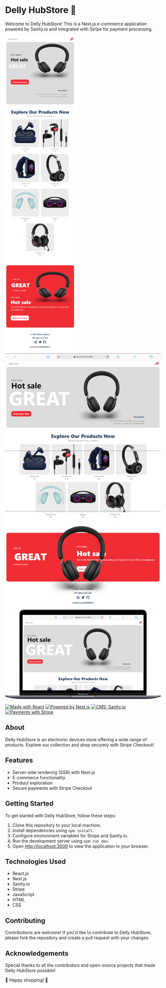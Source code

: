 # Delly HubStore 🛒

Welcome to Delly HubStore! This is a Next.js e-commerce application powered by Sanity.io and integrated with Stripe for payment processing.

![Delly HubStore Screenshot 1](./Images/localhost_3000_%20(2).png)
![Delly HubStore Screenshot 2](./Images/Macbook-Air-localhost%20(1).png)
![Delly HubStore Screenshot 3](./Images/Macbook-Air-localhost.png)


[![Made with React](https://img.shields.io/badge/Made_with-React-blue?style=for-the-badge&logo=react)](https://reactjs.org/)
[![Powered by Next.js](https://img.shields.io/badge/Powered_by-Next.js-black?style=for-the-badge&logo=next.js)](https://nextjs.org/)
[![CMS: Sanity.io](https://img.shields.io/badge/CMS-Sanity.io-purple?style=for-the-badge&logo=sanity)](https://www.sanity.io/)
[![Payments with Stripe](https://img.shields.io/badge/Payments_with-Stripe-teal?style=for-the-badge&logo=stripe)](https://stripe.com/)

## About

Delly HubStore is an electronic devices store offering a wide range of products. Explore our collection and shop securely with Stripe Checkout!

## Features

- Server-side rendering (SSR) with Next.js
- E-commerce functionality
- Product exploration
- Secure payments with Stripe Checkout

## Getting Started

To get started with Delly HubStore, follow these steps:

1. Clone this repository to your local machine.
2. Install dependencies using `npm install`.
3. Configure environment variables for Stripe and Sanity.io.
4. Run the development server using `npm run dev`.
5. Open [http://localhost:3000](http://localhost:3000) to view the application in your browser.

## Technologies Used

- React.js
- Next.js
- Sanity.io
- Stripe
- JavaScript
- HTML
- CSS

## Contributing

Contributions are welcome! If you'd like to contribute to Delly HubStore, please fork the repository and create a pull request with your changes.


## Acknowledgements

Special thanks to all the contributors and open-source projects that made Delly HubStore possible!

🎉 Happy shopping! 🎉
